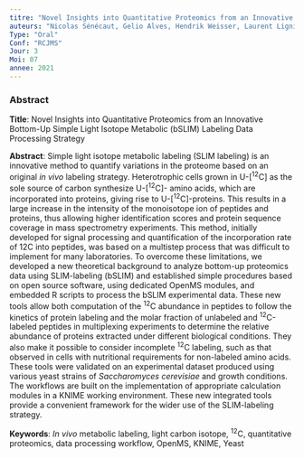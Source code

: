 ```yaml
---
titre: "Novel Insights into Quantitative Proteomics from an Innovative Bottom-Up Simple Light Isotope Metabolic (bSLIM) Labeling Data Processing Strategy"
auteurs: "Nicolas Sénécaut, Gelio Alves, Hendrik Weisser, Laurent Lignières, Samuel Terrier, Lilian Yang-Crosson, Pierre Poulain, Gaëlle Lelandais, Yi-Kuo Yu, and Jean-Michel Camadro"
Type: "Oral"
Conf: "RCJMS"
Jour: 3
Moi: 07
annee: 2021
---
```


### Abstract

**Title**: Novel Insights into Quantitative Proteomics from an Innovative Bottom-Up Simple Light Isotope Metabolic (bSLIM) Labeling Data Processing Strategy

**Abstract**: Simple light isotope metabolic labeling (SLIM labeling) is an innovative method to quantify variations in the proteome
based on an original *in vivo* labeling strategy. Heterotrophic cells grown in U-[<sup>12</sup>C] as the sole source of carbon synthesize U-[<sup>12</sup>C]-
amino acids, which are incorporated into proteins, giving rise to U-[<sup>12</sup>C]-proteins. This results in a large increase in the intensity of the
monoisotope ion of peptides and proteins, thus allowing higher identification scores and protein sequence coverage in mass spectrometry
experiments. This method, initially developed for signal processing and quantification of the incorporation rate of 12C into peptides,
was based on a multistep process that was difficult to implement for many laboratories. To overcome these limitations, we developed
a new theoretical background to analyze bottom-up proteomics data using SLIM-labeling (bSLIM) and established simple procedures
based on open source software, using dedicated OpenMS modules, and embedded R scripts to process the bSLIM experimental data.
These new tools allow both computation of the <sup>12</sup>C abundance in peptides to follow the kinetics of protein labeling and the molar
fraction of unlabeled and <sup>12</sup>C-labeled peptides in multiplexing experiments to determine the relative abundance of proteins extracted
under different biological conditions. They also make it possible to consider incomplete <sup>12</sup>C labeling, such as that observed in cells with
nutritional requirements for non-labeled amino acids. These tools were validated on an experimental dataset produced using various
yeast strains of *Saccharomyces cerevisiae* and growth conditions. The workflows are built on the implementation of appropriate calculation
modules in a KNIME working environment. These new integrated tools provide a convenient framework for the wider use of the
SLIM-labeling strategy.

**Keywords**: *In vivo* metabolic labeling, light carbon isotope, <sup>12</sup>C, quantitative proteomics, data processing workflow, OpenMS, KNIME, Yeast